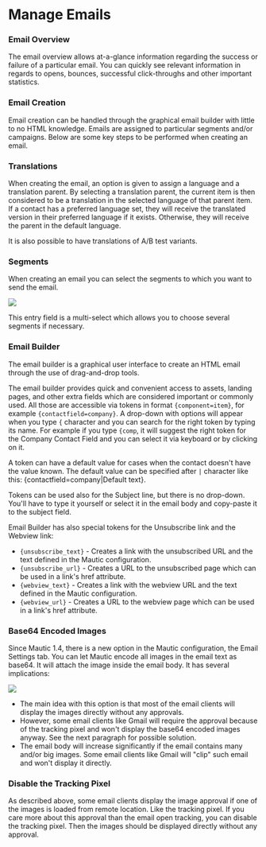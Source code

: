 # Manage Emails

### Email Overview

The email overview allows at-a-glance information regarding the success or failure of a particular email. You can quickly see relevant information in regards to opens, bounces, successful click-throughs and other important statistics.

### Email Creation

Email creation can be handled through the graphical email builder with little to no HTML knowledge. Emails are assigned to particular segments and/or campaigns. Below are some key steps to be performed when creating an email.

### Translations

When creating the email, an option is given to assign a language and a translation parent. By selecting a translation parent, the current item is then considered to be a translation in the selected language of that parent item. If a contact has a preferred language set, they will receive the translated version in their preferred language if it exists. Otherwise, they will receive the parent in the default language. 

It is also possible to have translations of A/B test variants.

### Segments

When creating an email you can select the segments to which you want to send the email.

![](/emails/media/email-segments.jpg)

This entry field is a multi-select which allows you to choose several segments if necessary.

### Email Builder

The email builder is a graphical user interface to create an HTML email through the use of drag-and-drop tools.

The email builder provides quick and convenient access to assets, landing pages, and other extra fields which are considered important or commonly used. All those are accessible via tokens in format `{component=item}`, for example `{contactfield=company}`. A drop-down with options will appear when you type `{` character and you can search for the right token by typing its name. For example if you type `{comp`, it will suggest the right token for the Company Contact Field and you can select it via keyboard or by clicking on it.

A token can have a default value for cases when the contact doesn't have the value known. The default value can be specified after `|` character like this: {contactfield=company|Default text}.

Tokens can be used also for the Subject line, but there is no drop-down. You'll have to type it yourself or select it in the email body and copy-paste it to the subject field.

Email Builder has also special tokens for the Unsubscribe link and the Webview link:
- `{unsubscribe_text}` - Creates a link with the unsubscribed URL and the text defined in the Mautic configuration.
- `{unsubscribe_url}` - Creates a URL to the unsubscribed page which can be used in a link's href attribute.
- `{webview_text}` - Creates a link with the webview URL and the text defined in the Mautic configuration.
- `{webview_url}` - Creates a URL to the webview page which can be used in a link's href attribute.

### Base64 Encoded Images

Since Mautic 1.4, there is a new option in the Mautic configuration, the Email Settings tab. You can let Mautic encode all images in the email text as base64. It will attach the image inside the email body. It has several implications:

![](/emails/media/base64-images.jpg)

- The main idea with this option is that most of the email clients will display the images directly without any approvals.
- However, some email clients like Gmail will require the approval because of the tracking pixel and won't display the base64 encoded images anyway. See the next paragraph for possible solution.
- The email body will increase significantly if the email contains many and/or big images. Some email clients like Gmail will "clip" such email and won't display it directly.

### Disable the Tracking Pixel

As described above, some email clients display the image approval if one of the images is loaded from remote location. Like the tracking pixel. If you care more about this approval than the email open tracking, you can disable the tracking pixel. Then the images should be displayed directly without any approval.
